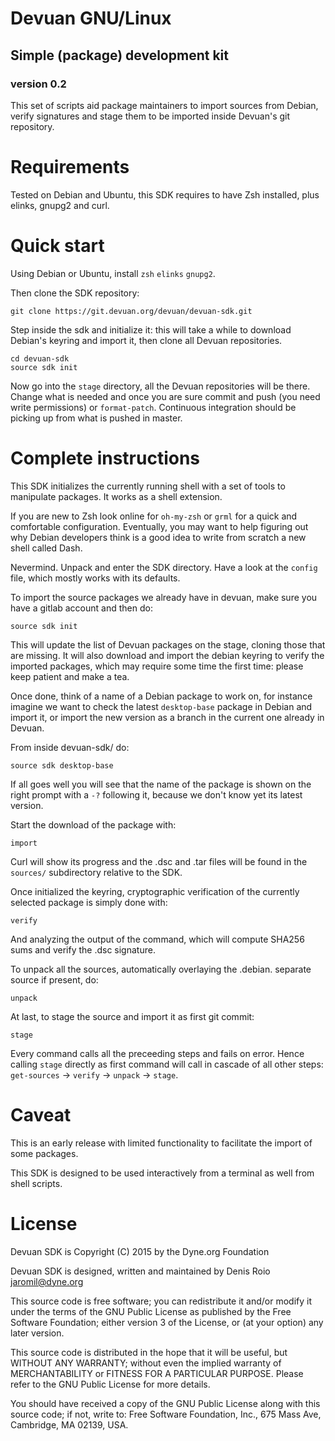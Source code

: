 # Devuan GNU/Linux

## Simple (package) development kit

### version 0.2

This set of scripts aid package maintainers to import sources from
Debian, verify signatures and stage them to be imported inside
Devuan's git repository.

# Requirements

Tested on Debian and Ubuntu, this SDK requires to have Zsh installed,
plus elinks, gnupg2 and curl.

# Quick start

Using Debian or Ubuntu, install `zsh` `elinks` `gnupg2`.

Then clone the SDK repository:

```
git clone https://git.devuan.org/devuan/devuan-sdk.git
```

Step inside the sdk and initialize it: this will take a while to
download Debian's keyring and import it, then clone all Devuan
repositories.

```
cd devuan-sdk
source sdk init
```

Now go into the `stage` directory, all the Devuan repositories will be
there. Change what is needed and once you are sure commit and push
(you need write permissions) or `format-patch`. Continuous integration
should be picking up from what is pushed in master.

# Complete instructions

This SDK initializes the currently running shell with a set of tools
to manipulate packages. It works as a shell extension.

If you are new to Zsh look online for `oh-my-zsh` or `grml` for a
quick and comfortable configuration. Eventually, you may want to help
figuring out why Debian developers think is a good idea to write from
scratch a new shell called Dash.

Nevermind. Unpack and enter the SDK directory. Have a look at the
`config` file, which mostly works with its defaults.

To import the source packages we already have in devuan, make sure you
have a gitlab account and then do:

```
source sdk init
```

This will update the list of Devuan packages on the stage, cloning
those that are missing. It will also download and import the debian
keyring to verify the imported packages, which may require some time
the first time: please keep patient and make a tea.

Once done, think of a name of a Debian package to work on, for
instance imagine we want to check the latest `desktop-base` package in
Debian and import it, or import the new version as a branch in the
current one already in Devuan.

From inside devuan-sdk/ do:

```
source sdk desktop-base
```

If all goes well you will see that the name of the package is shown on
the right prompt with a `-?` following it, because we don't know yet
its latest version.

Start the download of the package with:

```
import
```

Curl will show its progress and the .dsc and .tar files will be found
in the `sources/` subdirectory relative to the SDK.

Once initialized the keyring, cryptographic verification of the
currently selected package is simply done with:

```
verify
```

And analyzing the output of the command, which will compute SHA256
sums and verify the .dsc signature.

To unpack all the sources, automatically overlaying the
.debian. separate source if present, do:

```
unpack
```

At last, to stage the source and import it as first git commit:

```
stage
```

Every command calls all the preceeding steps and fails on error. Hence
calling `stage` directly as first command will call in cascade of all
other steps: `get-sources` -> `verify` -> `unpack` -> `stage`.

# Caveat

This is an early release with limited functionality to facilitate the
import of some packages.

This SDK is designed to be used interactively from a terminal as well
from shell scripts.

# License

Devuan SDK is Copyright (C) 2015 by the Dyne.org Foundation

Devuan SDK is designed, written and maintained by Denis Roio <jaromil@dyne.org>
 
This source code is free software; you can redistribute it and/or
modify it under the terms of the GNU Public License as published by
the Free Software Foundation; either version 3 of the License, or (at
your option) any later version.

This source code is distributed in the hope that it will be useful,
but WITHOUT ANY WARRANTY; without even the implied warranty of
MERCHANTABILITY or FITNESS FOR A PARTICULAR PURPOSE.  Please refer to
the GNU Public License for more details.

You should have received a copy of the GNU Public License along with
this source code; if not, write to: Free Software Foundation, Inc.,
675 Mass Ave, Cambridge, MA 02139, USA.

